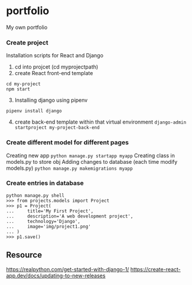 # portfolio
My own portfolio

### Create project
Installation scripts for React and Django
1. cd into projcet (cd myprojectpath)
2. create React front-end template
```npx create-react-app my-project-front-end
cd my-project
npm start
```
3. Installing django using pipenv
```pipenv shell
pipenv install django
```

4. create back-end template within that virtual environment
```django-admin startproject my-project-back-end```

### Create different model for different pages
Creating new app
```python manage.py startapp myapp```
Creating class in models.py to store obj
Adding changes to database (each time modify models.py)
```python manage.py makemigrations myapp```
### Create entries in database
```
python manage.py shell
>>> from projects.models import Project
>>> p1 = Project(
...     title='My First Project',
...     description='A web development project',
...     technology='Django',
...     image='img/project1.png'
... )
>>> p1.save()
```


## Resource
https://realpython.com/get-started-with-django-1/
https://create-react-app.dev/docs/updating-to-new-releases